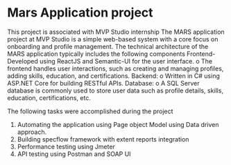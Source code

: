 # Mars Application project 
This project is associated with MVP Studio internship
The MARS application project at MVP Studio is a simple web-based system with a core focus on onboarding and profile management. 
The technical architecture of the MARS application typically includes the following components
Frontend-Developed using ReactJS and Semantic-UI for the user interface.
o	The frontend handles user interactions, such as creating and managing profiles, adding skills, education, and certifications.
	Backend:
o	Written in C# using ASP.NET Core for building RESTful APIs.
	Database:
o	A SQL Server database is commonly used to store user data such as profile details, skills, education, certifications, etc.

The following tasks were accomplished during the project
1) Automating the application using Page object Model using Data driven approach.
2) Building specflow framework with extent reports integration
3) Performance testing using Jmeter
4) API testing using Postman and SOAP UI


 
